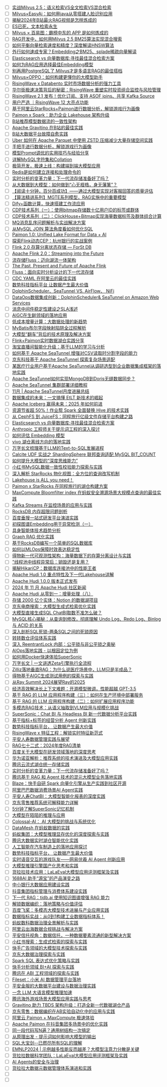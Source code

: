 - [ ] [实战Milvus 2.5：语义检索VS全文检索VS混合检索](https://mp.weixin.qq.com/s/hYGEHiCtXkPD2gVaa5Saqw)
- [ ] [Milvus×EasyAi：如何用java从零搭建人脸识别应用](https://mp.weixin.qq.com/s/0zVh5Af9dHUQXUzO5TEAAg)
- [ ] [揭秘2024年B站最火RAG视频是怎样炼成的](https://mp.weixin.qq.com/s/bOyWjGG8Y-eFMVnYWRgSeg)
- [ ] [ES已死，文本检索永生](https://mp.weixin.qq.com/s/ikOFS19LT7DZrctDwBUOkg)
- [ ] [Milvus × 百易图：霸榜中东的 APP 是如何炼成的](https://mp.weixin.qq.com/s/Hp8gaWE0cMUBODIYL_Ljew)
- [ ] [RAG开发中，如何用Milvus 2.5 BM25算法实现混合搜索](https://mp.weixin.qq.com/s/Dsr4PkxcjoIfaPaWNrqJ7w)
- [ ] [如何平衡向量检索速度和精度？深度解读HNSW算法](https://mp.weixin.qq.com/s/JECoGeO27L1IHdseDBHmow)
- [ ] [外行如何速成专家？Embedding之BM25、splade稀疏向量解读](https://mp.weixin.qq.com/s/hRTqMsX_eonRAqWVMwAU-w)
- [ ] [Elasticsearch vs 向量数据库:寻找最佳混合检索方案](https://mp.weixin.qq.com/s/MFoQwcYA8jNVz4FlYSTRkQ)
- [ ] [如何为RAG应用选择最佳Embedding模型](https://mp.weixin.qq.com/s/9D9bgY4d_zB5RVgZSVm8Dw)
- [ ] [别再用PostgreSQL了,Milvus才是多语言RAG的最佳搭档](https://mp.weixin.qq.com/s/BeddFQI6JI8OlS3s_PGcgA)
- [ ] [Milvus×OPPO：如何构建更懂你的大模型助手](https://mp.weixin.qq.com/s/t39y1ER2YjXWy4fpmw819w)
- [ ] [RisingWave x Databento 实时市场数据分析的强力工具](https://mp.weixin.qq.com/s/iInEW30Sp1LmlS3STIJuFw)
- [ ] [华尔街极速决策背后的秘密：RisingWave 重塑实时投资组合监控与风险管理](https://mp.weixin.qq.com/s/Dh1YRHhlqmaLV9_YhfhN8Q)
- [ ] [RisingWave 2.1 发布！优化订阅、支持 ASOF joins、共享 Kafka Source](https://mp.weixin.qq.com/s/9zJseqOc2Vl6GdrwgcLmow)
- [ ] [用户严选 ｜RisingWave 12 大亮点功能](https://mp.weixin.qq.com/s/rfxdAEmQR82xn5cLCoC2jQ)
- [ ] [基于阿里云StarRocks+Paimon进行数据分析，解锁游戏行为画像](https://mp.weixin.qq.com/s/JvF88TTQOGTWqUQQvMWtTg)
- [ ] [Paimon x Spark：助力企业 Lakehouse 架构升级](https://mp.weixin.qq.com/s/cg-LrHR-aeqhldpWo924AQ)
- [ ] [B站推荐模型数据流的一致性架构](https://mp.weixin.qq.com/s/sNKOYgvOet8hBBHGg9ePxQ)
- [ ] [Apache Gravitino 在B站的最佳实践](https://mp.weixin.qq.com/s/WnPhlJSex7lGBNFWAlbJPg)
- [ ] [B站大数据平台故障自愈实践](https://mp.weixin.qq.com/s/Gd_YqiCwFuRkemofnom7lw)
- [ ] [Uber 如何在 Apache Parquet 中使用 ZSTD 压缩减少大量存储空间实践](https://mp.weixin.qq.com/s/vYI5t9xw_ltT8OfNap2_Rg)
- [ ] [手把手进行数据分析，解锁游戏行为画像](https://mp.weixin.qq.com/s/5FdTupxrLXUIGep2S1IExA)
- [ ] [模型Prompt调优的实用技巧与经验分享](https://mp.weixin.qq.com/s/-g_bGufYZPP5n9Crq1EuPg)
- [ ] [详解MySQL字符集和Collation](https://mp.weixin.qq.com/s/j8PxIA1zweoXb1CvNl-HAw)
- [ ] [极简开发，极速上线：构建端到端大模型应用](https://mp.weixin.qq.com/s/OaCzFH3ohYk5iSpajBA3-w)
- [ ] [Redis是如何建立连接和处理命令的](https://mp.weixin.qq.com/s/FuroHE04BMpwbY0w9Pyfgw)
- [ ] [实时分析的变革力量：下一代流存储准备好了吗？](https://mp.weixin.qq.com/s/vTOdlc_02M7EFGvnT1pvhg)
- [ ] [从大数据到大模型：如何做到“心无桎梏，身无藩篱”？](https://mp.weixin.qq.com/s/rnLK1N-juJVSG5Wucci4cw)
- [ ] [【阅读十分钟，百分百成功】——通过大模型实现对客服回答的质量评估](https://mp.weixin.qq.com/s/ruzDaB3CudGhr40pnURaRw)
- [ ] [【算法精讲系列】MGTE系列模型，RAG实施中的重要模型](https://mp.weixin.qq.com/s/xKQGSS747xzOPKYKAMROuw)
- [ ] [Dify+函数计算，快速搭建工作流应用](https://mp.weixin.qq.com/s/TxzFtdTl0gr0IFflV2JR6Q)
- [ ] [CDP技术系列（一）：使用bitmap存储数十亿用户ID的标签或群体](https://mp.weixin.qq.com/s/lrsgfZz8FTLwZZwkQenWpw)
- [ ] [CDP技术系列（二）：ClickHouse+Bitmap实现海量数据标签及群体组合计算](https://mp.weixin.qq.com/s/x54AWYtXfVcEW2w6RBWcUg)
- [ ] [MQ消息乱序问题解析与实战解决方案](https://mp.weixin.qq.com/s/br9qpywPgxjsAkygnNOAIw)
- [ ] [从MySQL JOIN 算法角度看如何优化SQL](https://mp.weixin.qq.com/s/qSnAI6OMru31PM453_AnPQ)
- [ ] [Paimon 1.0: Unified Lake Format for Data + AI](https://mp.weixin.qq.com/s/d_WXgSTE9MZgwcbz_G8D2w)
- [ ] [探索Flink动态CEP：杭州银行的实战案例](https://mp.weixin.qq.com/s/VFXmfN5hWH8j8s61pPELng)
- [ ] [Flink 2.0 存算分离状态存储 — ForSt DB](https://mp.weixin.qq.com/s/r18WDkNApgIxuXZhpWfGaQ)
- [ ] [Apache Flink 2.0：Streaming into the Future](https://mp.weixin.qq.com/s/aEUAuhrXq1djCYcxdWj6PQ)
- [ ] [流存储Fluss：迈向湖流一体架构](https://mp.weixin.qq.com/s/cbqqK_kKdgYw8_obU3nKAA)
- [ ] [The Past, Present and Future of Apache Flink](https://mp.weixin.qq.com/s/fpBDhqz5TW5wRXIXXLZnNw)
- [ ] [Fluss：面向实时分析设计的下一代流存储](https://mp.weixin.qq.com/s/5qRo0FUgiXAkfY-k14pd3A)
- [ ] [CDC YAML 在阿里云的最佳实践](https://mp.weixin.qq.com/s/0ad7H9HHupBb4c6vE48D3A)
- [ ] [数势科技指标平台 让数据产生最大价值](https://mp.weixin.qq.com/s/QECuOx8SHCp_cNweDJsveQ)
- [ ] [DolphinScheduler、SeaTunnel VS. AirFlow、 NiFi](https://mp.weixin.qq.com/s/OVIfcnfqdW_rhwMo6bRVNw)
- [ ] [DataOps数据集成创新：DolphinScheduler& SeaTunnel on Amazon Web Services](https://mp.weixin.qq.com/s/MS0QZtlbqn2FwDWRnszcDA)
- [ ] [消息中间件稳定性建设之SLA浅述](https://mp.weixin.qq.com/s/kV7q92jX0MXfqmQ0Wcv09Q)
- [ ] [AIGC在生鲜领域的落地应用](https://mp.weixin.qq.com/s/b3CjXNQwiMzXv6m4E5NyUQ)
- [ ] [低成本增量计算：大数据处理的新趋势](https://mp.weixin.qq.com/s/yAM1WnaaCethT0lzS8pWnw)
- [ ] [MyBatis布尔字段映射陷阱全过程解析](https://mp.weixin.qq.com/s/iEzfsjtYKCUGpVm0ylBgMw)
- [ ] [大模型“翻车”背后的技术原理及解决方案](https://mp.weixin.qq.com/s/_6_vmsVvAXFoEufbLIntRg)
- [ ] [Flink+Paimon实时数据湖仓实践分享](https://mp.weixin.qq.com/s/avlk-_af5DgY_os2fWzD2Q)
- [ ] [淘宝直播间智能化升级：基于LLM的学习与分析](https://mp.weixin.qq.com/s/_HvU76CKBzXQUhY-l8Q7-g)
- [ ] [如何基于 Apache SeaTunnel 增强对CSV读取时分割字段的能力](https://mp.weixin.qq.com/s/0HalULMSw3lEp9xmDPkcvw)
- [ ] [京东科技基于 Apache SeaTunnel 探索复杂场景适配](https://mp.weixin.qq.com/s/nzuUE7sRaJFDGNfxrHp_jQ)
- [ ] [某医疗行业用户基于Apache SeaTunnel从调研选型到企业数据集成框架的落地实践](https://mp.weixin.qq.com/s/8qh_u5c2oTMykOzeb7HXWQ)
- [ ] [Apache SeaTunnel如何实现MongoDB到Doris无缝数据同步？](https://mp.weixin.qq.com/s/dk_lLM2wBCNJdVIWqDH0Lw)
- [ ] [Apache SeaTunnel 集群部署详细教程](https://mp.weixin.qq.com/s/6GVHsngU6jH2cev7By5IyQ)
- [ ] [11月 | Apache SeaTunnel月度进展总结](https://mp.weixin.qq.com/s/Ht0ElOfL7Cg0cbLc6b55ug)
- [ ] [数据集成的未来：一文搞懂 EtLT 新技术的崛起](https://mp.weixin.qq.com/s/ubEMqWrzPvcmT6LD_wl8fg)
- [ ] [Apache Iceberg 赢得未来：2025 年如何前进](https://mp.weixin.qq.com/s/zsSijIgcy7VUv_QmUnEF9A)
- [ ] [资源节省超 50%！作业帮 Spark 全面替换 Hive 的技术实践](https://mp.weixin.qq.com/s/-n3pcvaQc5LVSQNH1dFGLQ)
- [ ] [从 CephFS 到 JuiceFS：同程旅行亿级文件存储平台构建之路](https://mp.weixin.qq.com/s/qIMhDnGSBVlziyeoM7kdcw)
- [ ] [Elasticsearch vs 向量数据库:寻找最佳混合检索方案](https://mp.weixin.qq.com/s/6buRZcmpvW7_dLsPgc8Ciw)
- [ ] [Anthropic 工程师关于提示词工程的深入探讨](https://mp.weixin.qq.com/s/YLP9K4iNBecjFPMUNg7zpg)
- [ ] [如何评估 Embedding 模型](https://mp.weixin.qq.com/s/I6Mzn9zELZOpJyeS46TFMg)
- [ ] [vivo 湖仓离线方向的落地实践](https://mp.weixin.qq.com/s/mz9WMd7-GdBEJ4fkdYqfBw)
- [ ] [万字长文梳理基于LLM的Text-to-SQL发展进程](https://mp.weixin.qq.com/s/ohBqttJMmZqLNo2k0dkp0w)
- [ ] [Calcite UDF 实战之 ShardingSphere 联邦查询适配 MySQL BIT_COUNT](https://mp.weixin.qq.com/s/je2MtZsfKnVT_XWVr72WWQ)
- [ ] [如何提升大模型的“深度思维能力”](https://mp.weixin.qq.com/s/lSmPkq10Ao423DujutEZ1A)
- [ ] [小红书MySQL数据一致性校验能力探索与实践](https://mp.weixin.qq.com/s/JFtlCbcakyKd60H10ldEEw)
- [ ] [深入解析 StarRocks 物化视图：全方位的查询改写机制](https://mp.weixin.qq.com/s/KqSZy9o0G7zA1J7gS_UZRg)
- [ ] [Lakehouse is ALL you need！](https://mp.weixin.qq.com/s/ov3x9xuemTwIlxIJvSf4IA)
- [ ] [Paimon x StarRocks 在同程旅行的湖仓构建方案](https://mp.weixin.qq.com/s/DMog3oy253m2U7axie9gZg)
- [ ] [MaxCompute Bloomfilter index 在蚂蚁安全溯源场景大规模点查询的最佳实践](https://mp.weixin.qq.com/s/U_SCwgBvTUWWO49eGOmTvw)
- [ ] [Kafka Streams 在监控场景的应用与实践](https://mp.weixin.qq.com/s/QgTfgW06F8hH3jC-JAECgg)
- [ ] [RocksDB 内存超限问题剖析](https://mp.weixin.qq.com/s/K515eohtfOhP9ZZZ03yRrA)
- [ ] [百度垂搜一站式研发平台演进实践](https://mp.weixin.qq.com/s/y1Fkz5DcHITsIu1A24xoOA)
- [ ] [初探图谱Embedding用于异常检测（一）](https://mp.weixin.qq.com/s/YW8MKHDJZr1ou3n-Qqh6gw)
- [ ] [具身智能体技术趋势分析](https://mp.weixin.qq.com/s/VX2m1BvgUNJeQnvRj1MVIA)
- [ ] [Graph RAG 优化实践](https://mp.weixin.qq.com/s/RFGpPhJ0C5XtJlJvYWqvXg  )
- [ ] [基于RocksDB编写一个简单的SQL数据库](https://mp.weixin.qq.com/s/l60vhlSGor8Gryo0zd99_A)
- [ ] [如何以MLOps保障时效表达稳定性](https://mp.weixin.qq.com/s/xvoFCV8oMblvlKSXphZoDg)
- [ ] [得物新一代可观测性架构：海量数据下的存算分离设计与实践](https://mp.weixin.qq.com/s/VwGEq-sbEToew3M_F_LvyQ)
- [ ] ["线程池中线程异常后：销毁还是复用？](https://mp.weixin.qq.com/s/r24-KxpIji12XyjxpwhOxQ)
- [ ] [揭秘HikariCP：数据库连接池中的性能王者](https://mp.weixin.qq.com/s/2sPtknmIVkPMQm3y1vkE_A)
- [ ] [Apache Hudi 1.0 重点特性及下一代Lakehouse详解](https://mp.weixin.qq.com/s/O4ci8xDeoUBR-MboM9QNxA)
- [ ] [Apache Hudi 1.0.0 版本正式发布](https://mp.weixin.qq.com/s/7yXcYy1Tef23pyD3p9KbYA)
- [ ] [2024 年 11 月 Apache Hudi 社区新闻](https://mp.weixin.qq.com/s/H8jACVyzhwm4TDkAUKjJRQ)
- [ ] [Apache Hudi 从零到一：增量处理（八）](https://mp.weixin.qq.com/s/jm2s3w4MiQIfJvn6kTtMVQ)
- [ ] [存储 2000 亿个实体：Notion 的数据湖项目](https://mp.weixin.qq.com/s/7R12Ck-_YshNylQ_S4W3aw)
- [ ] [京东电商搜索：大模型生成式检索优化实践](https://mp.weixin.qq.com/s/nW58QONINZ85CX4hkJCyWQ)
- [ ] [大模型直接生成SQL ChatBI取数不准怎么破？](https://mp.weixin.qq.com/s/r1EzJv8TWte99_oHL3Ui_A)
- [ ] [MySQL核心揭秘：从查询到修改，彻底理解 Undo Log、Redo Log、Binlog 与 ACID 的关系](https://mp.weixin.qq.com/s/B3I7lEoCaNtB-_1cuikZsw)
- [ ] [深入剖析SQL死锁-两条SQL之间的死锁原因](https://mp.weixin.qq.com/s/2KzvHntq3PWLXpvwc1H6-g)
- [ ] [转转数仓评估体系实践](https://mp.weixin.qq.com/s/l9dxxSk_Uap_we17NLueBA)
- [ ] [深入 ReentrantLock 内部：公平锁与非公平锁之奥秘](https://mp.weixin.qq.com/s/Kq1DhiWPyKzrdSU9yMLhXg)
- [ ] [AIOps落地实践 - 以根因定位为例](https://mp.weixin.qq.com/s/Q8t5ieJTDHr6ZiV3gYymnA)
- [ ] [如何用Docker快速体验SuperSonic](https://mp.weixin.qq.com/s/TSRan3V_mU2WqiRFSdTtRA)
- [ ] [万字长文 | 一文讲透Zeta引擎执行全流程](https://mp.weixin.qq.com/s/o4mzV3UocQN6-B1qUePlqg)
- [ ] [Zilliz落地垂直RAG：为什么说医疗场景中，LLM只是半成品？](https://mp.weixin.qq.com/s/9p4fLsYYsfKUG3zAY9d-xg)
- [ ] [得物基于AIGC生成测试用例的探索与实践](https://mp.weixin.qq.com/s/Fn0ZU-BFg-7vDFIYWShY1g)
- [ ] [从Ray Summit 2024展望Ray的2025](https://mp.weixin.qq.com/s/CLFF7enypZI3snXLKTxuSA)
- [ ] [经济高效解决长上下文难题：开源模型微调，性能超越 GPT-3.5](https://mp.weixin.qq.com/s/IsYGEW_o_Vh_YjuBRnF7kg)
- [ ] [基于 RAG 的 LLM 应用程序构建（三）：如何在生产环境中部署服务](https://mp.weixin.qq.com/s/5GEkfUfm7L8Yo3Clk198Ew)
- [ ] [基于 RAG 的 LLM 应用程序构建（二）：如何扩展应用程序功能](https://mp.weixin.qq.com/s/tl5drnnnmnu1ctubV3oF0Q)
- [ ] [多模态RAG技术：从语义抽取到VLM应用与规模化挑战](https://mp.weixin.qq.com/s/zCf7hH-54_L8UKrBhVR-qw)
- [ ] [SuperSonic：Chat BI 与 Headless BI 新一代数据分析平台实践](https://mp.weixin.qq.com/s/4Jyrf0d0WX38jz-t-A5tjw)
- [ ] [基于指标+标签的经营分析 Agent 创新实践](https://mp.weixin.qq.com/s/LCO9iJvumdyIeuDgSqOekg)
- [ ] [数势科技指标平台， 让数据产生最大价值](https://mp.weixin.qq.com/s/R2XHokeEWvAqABtae8D6Wg)
- [ ] [RisingWave x 特征工程：解锁实时特征新范式](https://mp.weixin.qq.com/s/_hZZYVFzg1pXa2Rru1SZNQ)
- [ ] [平安人寿数据管理实践与展望](https://mp.weixin.qq.com/s/esL1GjHOaGZvOgFtBE7oOA)
- [ ] [RAG七十二式：2024年度RAG清单](https://mp.weixin.qq.com/s/Sy1dSx5RUtD6rjMY7_efkw)
- [ ] [百度关于大模型在研发领域落地的深度思考](https://mp.weixin.qq.com/s/MeedXVBNXoXaroUTt1BM2Q)
- [ ] [华为诺亚解析：推荐系统的技术演进及大模型应用实践](https://mp.weixin.qq.com/s/4u7gBrsiXhOUa5ii6_yTLg)
- [ ] [腾讯云流式湖仓统一存储实践](https://mp.weixin.qq.com/s/aJBsLi_4FYxh5Eruq4hsUA)
- [ ] [实时分析的变革力量：下一代流存储准备好了吗？](https://mp.weixin.qq.com/s/XKE33d8d0rGoLXjuPqvvUg)
- [ ] [腾讯基于 RAG 和 Agent 技术的混元大模型业务落地实践](https://mp.weixin.qq.com/s/hYkakIA-wyi5FTkVIoPhrQ)
- [ ] [Blaze：快手自研 Spark 向量化引擎从生产实践到社区开源](https://mp.weixin.qq.com/s/7Q8DP8h0GkRtmf2XOrU4Dg)
- [ ] [阿里巴巴数据消费场景AI Agent实践](https://mp.weixin.qq.com/s/D07yAy3ikMZBbcoOQos_TA)
- [ ] [平安人寿ChatBI：大模型智能化报表的深度实践](https://mp.weixin.qq.com/s/IQpnqeT42pe0q2kEc8qTxw)
- [ ] [京东零售推荐系统可解释能力详解](https://mp.weixin.qq.com/s/-d9oQbt3g-OTypkcCWSEFA)
- [ ] [5分钟了解SuperSonic记忆机制](https://mp.weixin.qq.com/s/kqHMO-TvYXS9jxQ03sKzTQ)
- [ ] [大模型在陌陌的推理与应用](https://mp.weixin.qq.com/s/oLLs9JcXx_k_mxkpVOF8UQ)
- [ ] [Colossal-AI： AI 大模型的挑战与系统优化](https://mp.weixin.qq.com/s/y2QkheJ8qZjh9XqmNFgZQA)
- [ ] [DataMesh 在蚂蚁数据的实践](https://mp.weixin.qq.com/s/0s-858Em2AyHKXQleiuF1w)
- [ ] [蚂蚁集团：大模型推理显存优化的深度探索与实践](https://mp.weixin.qq.com/s/zJfJ7aZZ2BfQwq5rVwjt0Q)
- [ ] [腾讯大数据实时湖仓智能优化实践](https://mp.weixin.qq.com/s/ZYC19FcZ-5YhpWGrK2ZWfg)
- [ ] [人工智能在汽车制造上的落地应用探讨](https://mp.weixin.qq.com/s/gInevq4gHAGo6ZIH3z-iVQ)
- [ ] [数势科技指标平台， 让数据产生最大价值](https://mp.weixin.qq.com/s/k2ugxlrL407DIGn5zI3i2A)
- [ ] [实时语音交互的游戏队友——网易伏羲 AI Agent 创新应用](https://mp.weixin.qq.com/s/tqwkoWfAHG66M7NSi3a2Rw)
- [ ] [大模型推理引擎国产化思考和实践](https://mp.weixin.qq.com/s/JLeYxYXurHbtF0nL-2wYyw)
- [ ] [货拉拉技术应用：LaLaEval大模型应用评测框架及实践](https://mp.weixin.qq.com/s/Is2EVRzn1hpe4DnaLjYvxw)
- [ ] [1688AI 助手“源宝”的产品演变之路](https://mp.weixin.qq.com/s/B9b-mmYc7ejH0rN5R09mJg)
- [ ] [中小银行大数据应用建设实践](https://mp.weixin.qq.com/s/n-jDywXXXRsr_k-HFE7m-g)
- [ ] [抖音集团指标管理与消费体系建设实践](https://mp.weixin.qq.com/s/6YpqKWylgaLbM7DDBllBtQ)
- [ ] [下一代 RAG：tidb.ai 使用知识图谱增强 RAG 能力](https://mp.weixin.qq.com/s/SuBdj8dQTji4jQTZTnjtXg)
- [ ] [解锁数据编织：落地策略与价值评估](https://mp.weixin.qq.com/s/jiy810BMXa4nfUuKZdA7IQ)
- [ ] [百度飞桨：多模态大模型技术进展与产业应用实践](https://mp.weixin.qq.com/s/EtCRcV4SMw0GMadgptR2dA)
- [ ] [数据指标实战：从0到1构建工业数据指标体系！](https://mp.weixin.qq.com/s/7ju4ViXaRXwcpiOEYBIxlw)
- [ ] [蚂蚁数科数据治理全景解析与实践](https://mp.weixin.qq.com/s/94amf5j0L-zticoZl69tBA)
- [ ] [阿里云出海数据合规挑战与解决方案](https://mp.weixin.qq.com/s/6-PCKAAa8ybOf0MK_dSf1w)
- [ ] [平安信托视角：数据信托，一种数据要素流通的新型解决方案](https://mp.weixin.qq.com/s/MlxgKkMrVkGiRHRXMHMj1g)
- [ ] [小红书搜索：生成式检索的探索与实践](https://mp.weixin.qq.com/s/LFoLvO77mkXzzwpjXN4p_g)
- [ ] [快手广告领域的大模型技术探索与实践](https://mp.weixin.qq.com/s/9VmOb3q4enWhqqJ_f7jnFA)
- [ ] [京东大数据治理探索与实践](https://mp.weixin.qq.com/s/Kb8LM4Z6tIEIzXyDLHp5CA)
- [ ] [Spark SQL 表达式优化策略与实践](https://mp.weixin.qq.com/s/-IkYAK4jj6IuudKCBQgG8Q)
- [ ] [快手分析领域 BI+AI 探索与实践](https://mp.weixin.qq.com/s/zg9a5dM6WCTDnYfpMgQmZg)
- [ ] [腾讯在 ABI 工程领域的探索与实践](https://mp.weixin.qq.com/s/zQeMXSTKhvHMl-BR9JSNag)
- [ ] [Fileset：小米 AI 数据管理平台落地](https://mp.weixin.qq.com/s/gLxvfSuAOoFopMc9owBBNg)
- [ ] [平安金服的大数据平台建设与数据治理实践](https://mp.weixin.qq.com/s/CUmjBDoL5XWWTf-WSl3TGw)
- [ ] [一念 LLM 大语言模型推理加速](https://mp.weixin.qq.com/s/bmafuEaB3pfG72xEaPcR3g)
- [ ] [腾讯海外游戏场景大模型应用实践与思考](https://mp.weixin.qq.com/s/JC-OzeDZO1nkktNfURO2Qw)
- [ ] [Gravitino 助力 TBDS 架构升级：打造全新一代数据湖仓产品](https://mp.weixin.qq.com/s/3S_ACADVUjBO1dUQHoSk4g)
- [ ] [京东零售：数据编织在AB实验自动化中的应用与实践](https://mp.weixin.qq.com/s/W01yCt0d4-vaANMlQogVyA)
- [ ] [阿里云 Paimon + MaxCompute 极速体验](https://mp.weixin.qq.com/s/4I-GRDUfKT44R0720B1pQA)
- [ ] [Apache Paimon 在抖音集团多场景中的优化实践](https://mp.weixin.qq.com/s/JIRFUXJ34HxlBeAHayE12A)
- [ ] [同一段代码写N遍？通用树结构一次搞定](https://mp.weixin.qq.com/s/SdyRQUk1aOdf5Yq7ArRM7A)
- [ ] [从原理出发 - 提示词如何影响大模型的输出](https://mp.weixin.qq.com/s/xYC6saH3PU6nJc9mzV5alw)
- [ ] [SQL大宝剑--已燃尽所有SQL的理解](https://mp.weixin.qq.com/s/Cx1szJytvr8KjT2CW-lIew)
- [ ] [EMNLP2024 | 示例越多性能反而越差？大模型注意力分散是关键](https://mp.weixin.qq.com/s/lYAV-hl-f3ywEsievfHdbA)
- [ ] [货拉拉数据科学团队：LaLaEval大模型应用评测框架及实践](https://mp.weixin.qq.com/s/ncZ0Ud0gNLAH3pVQsTzHRA)
- [ ] [AI Agents的安全与治理](https://mp.weixin.qq.com/s/u-68unvt2voivYyyM2Knyw)
- [ ] [货拉拉大数据元数据管理体系演进和实践](https://mp.weixin.qq.com/s/JUUF97Phl1AoDJJ6Z4TlNg)
- [ ] []()
- [ ] []()
